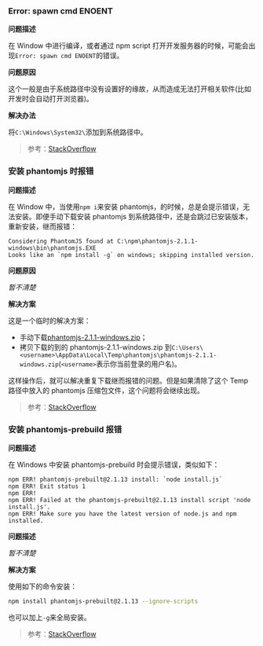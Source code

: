 ### Error: spawn cmd ENOENT

**问题描述**

在 Window 中进行编译，或者通过 npm script 打开开发服务器的时候，可能会出现`Error: spawn cmd ENOENT`的错误。

**问题原因**

这个一般是由于系统路径中没有设置好的缘故，从而造成无法打开相关软件(比如开发时会自动打开浏览器)。

**解决办法**

将`C:\Windows\System32\`添加到系统路径中。

> 参考：[StackOverflow](http://stackoverflow.com/questions/28624686/get-spawn-cmd-enoent-when-try-to-build-cordova-application-event-js85)


### 安装 phantomjs 时报错

**问题描述**

在 Window 中，当使用`npm i`来安装 phantomjs，的时候，总是会提示错误，无法安装。即便手动下载安装 phantomjs 到系统路径中，还是会跳过已安装版本，重新安装，继而报错：

```
Considering PhantomJS found at C:\npm\phantomjs-2.1.1-windows\bin\phantomjs.EXE
Looks like an `npm install -g` on windows; skipping installed version.
```

**问题原因**

*暂不清楚*

**解决方案**

这是一个临时的解决方案：

* 手动下载[phantomjs-2.1.1-windows.zip](https://github.com/Medium/phantomjs/releases/download/v2.1.1/phantomjs-2.1.1-windows.zip)；
* 拷贝下载的到的 phantomjs-2.1.1-windows.zip 到`C:\Users\<username>\AppData\Local\Temp\phantomjs\phantomjs-2.1.1-windows.zip`(`<username>`表示你当前登录的用户名)。

这样操作后，就可以解决重复下载继而报错的问题。但是如果清除了这个 Temp 路径中放入的 phantomjs 压缩包文件，这个问题将会继续出现。

> 参考：[StackOverflow](http://stackoverflow.com/questions/40992231/failed-at-the-phantomjs-prebuilt2-1-13-install-script-node-install-js)

### 安装 phantomjs-prebuild 报错

**问题描述**

在 Windows 中安装 phantomjs-prebuild 时会提示错误，类似如下：

```
npm ERR! phantomjs-prebuilt@2.1.13 install: `node install.js`  
npm ERR! Exit status 1  
npm ERR!  
npm ERR! Failed at the phantomjs-prebuilt@2.1.13 install script 'node   install.js'.  
npm ERR! Make sure you have the latest version of node.js and npm installed.
```

**问题描述**

*暂不清楚*

**解决方案**

使用如下的命令安装：

```bash
npm install phantomjs-prebuilt@2.1.13 --ignore-scripts
```

也可以加上`-g`来全局安装。

> 参考：[StackOverflow](http://stackoverflow.com/questions/40992231/failed-at-the-phantomjs-prebuilt2-1-13-install-script-node-install-js)


